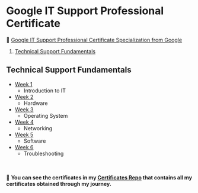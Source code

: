 # Google IT Support Professional Certificate

 🔶 <a href="https://www.coursera.org/professional-certificates/google-it-support">Google IT Support Professional Certificate Specialization from Google</a>
<!--<strong><p>✳Specialization on Coursera by Google </strong> https://www.coursera.org/professional-certificates/google-it-support </p>-->
  
  
1. [Technical Support Fundamentals](https://github.com/ShafayetB/Coursera/tree/master/Google-IT-Support-Professional-Certificate/Technical%20Support%20Fundamentals)


## Technical Support Fundamentals

- [Week 1](https://github.com/ShafayetB/Coursera/tree/master/Google-IT-Support-Professional-Certificate/Technical%20Support%20Fundamentals/Week%201)
  - Introduction to IT
- [Week 2](https://github.com/ShafayetB/Coursera/tree/master/Google-IT-Support-Professional-Certificate/Technical%20Support%20Fundamentals/Week%202)
  - Hardware
- [Week 3](https://github.com/ShafayetB/Coursera/tree/master/Google-IT-Support-Professional-Certificate/Technical%20Support%20Fundamentals/Week%203)
  - Operating System
- [Week 4](https://github.com/ShafayetB/Coursera/tree/master/Google-IT-Support-Professional-Certificate/Technical%20Support%20Fundamentals/Week%204)
  - Networking  
- [Week 5](https://github.com/ShafayetB/Coursera/tree/master/Google-IT-Support-Professional-Certificate/Technical%20Support%20Fundamentals/Week%205)
  - Software
- [Week 6](https://github.com/ShafayetB/Coursera/tree/master/Google-IT-Support-Professional-Certificate/Technical%20Support%20Fundamentals/Week%206)
  - Troubleshooting


<br/><br/>
🔷 **You can see the certificates in my <a href="https://github.com/ShafayetB/Certificates">Certificates Repo</a> that contains all my certificates obtained through my journey.** 
<br/>
